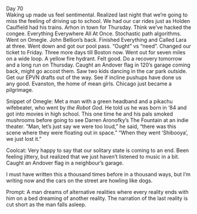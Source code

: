 Day 70  
Waking up made us feel sentimental. Realized last night that we’re going to miss the feeling of driving up to school. We had our car rides just as Holden Caulfield had his trains. Arhon in town for Thursday. Think we’ve hacked the congee. Everything Everywhere All At Once. Stochastic path algorithms. Went on Omegle. John Bellion’s back. Finished Everything and Called Lara at three. Went down and got our pool pass. “Ought” vs “need”. Changed our ticket to Friday. Three more days till Boston now. Went out for seven miles on a wide loop. A yellow fire hydrant. Felt good. Do a recovery tomorrow and a long run on Thursday. Caught an Andover flag in 120’s garage coming back, might go accost them. Saw two kids dancing in the car park outside. Get our EPVN drafts out of the way. See if incline pushups have done us any good. Evanston, the home of mean girls. Chicago just became a pilgrimage.

Snippet of Omegle: Met a man with a green headband and a pikachu wifebeater, who went by *the Robot God*. He told us he was born in ‘84 and got into movies in high school. This one time he and his pals smoked mushrooms before going to see Darren Aronofky’s The Fountain at an indie theater. “Man, let’s just say we were too loud,” he said, “there was this scene where they were floating out in space.” “When they went ‘Shibooya’, we just lost it.”

Coolcat: Very happy to say that our solitary state is coming to an end. Been feeling jittery, but realized that we just haven’t listened to music in a bit. Caught an Andover flag in a neighbour’s garage.

I must have written this a thousand times before in a thousand ways, but I’m writing now and the cars on the street are howling like dogs.

Prompt: A man dreams of alternative realities where every reality ends with him on a bed dreaming of another reality. The narration of the last reality is cut short as the man falls asleep.